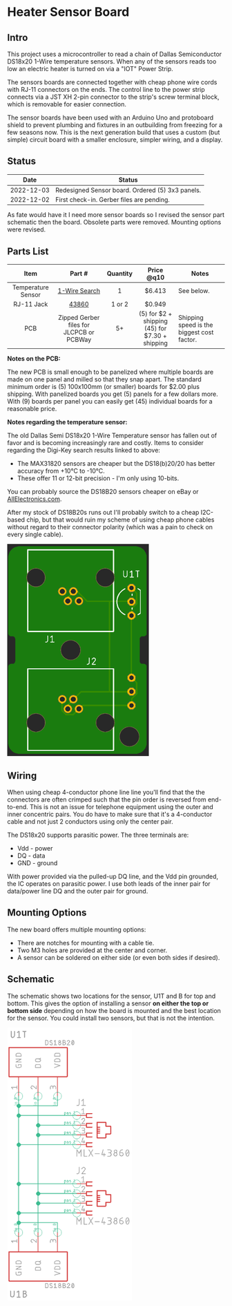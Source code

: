 # Heater Sensor Board

## Intro

This project uses a microcontroller to read a chain of Dallas Semiconductor DS18x20 1-Wire temperature sensors. When any of the sensors reads too low an electric heater is turned on via a "IOT" Power Strip.

The sensors boards are connected together with cheap phone wire cords with RJ-11 connectors on the ends. The control line to the power strip connects via a JST XH 2-pin connector to the strip's screw terminal block, which is removable for easier connection.

The sensor boards have been used with an Arduino Uno and protoboard shield to prevent plumbing and fixtures in an outbuilding from freezing for a few seasons now. This is the next generation build that uses a custom (but simple) circuit board with a smaller enclosure, simpler wiring, and a display.

## Status

|    Date    | Status                                           |
| :--------: | ------------------------------------------------ |
| 2022-12-03 | Redesigned Sensor board. Ordered (5) 3x3 panels. |
| 2022-12-02 | First check-in. Gerber files are pending.        |

As fate would have it I need more sensor boards so I revised the sensor part schematic then the board. Obsolete parts were removed. Mounting options were revised.

## Parts List

|        Item        |                         Part #                          | Quantity |                     Price @q10                      | Notes                                      |
| :----------------: | :-----------------------------------------------------: | :------: | :-------------------------------------------------: | ------------------------------------------ |
| Temperature Sensor | [1-Wire Search](https://www.digikey.com/short/5w14dwnw) |    1     |                       $6.413                        | See below.                                 |
|     RJ-11 Jack     |     [43860](https://www.digikey.com/short/1ht3wp4m)     |  1 or 2  |                       $0.949                        |                                            |
|        PCB         |        Zipped Gerber files for JLCPCB or PCBWay         |    5+    | (5) for $2 + shipping<br/>(45) for $7.30 + shipping | Shipping speed is the biggest cost factor. |

**Notes on the PCB:**

The new PCB is small enough to be panelized where multiple boards are made on one panel and milled so that they snap apart. The standard minimum order is (5) 100x100mm (or smaller) boards for $2.00 plus shipping. With panelized boards you get (5) panels for a few dollars more. With (9) boards per panel you can easily get (45) individual boards for a reasonable price.

**Notes regarding the temperature sensor:**

The old Dallas Semi DS18x20 1-Wire Temperature sensor has fallen out of favor and is becoming increasingly rare and costly. Items to consider regarding the Digi-Key search results linked to above:

* The MAX31820  sensors are cheaper but the DS18(b)20/20 has better accuracy from +10°C to -10°C.
* These offer 11 or 12-bit precision - I'm only using 10-bits.

You can probably source the DS18B20 sensors cheaper on eBay or [AllElectronics.com](https://www.allelectronics.com/item/ds18b20/digital-temperature-sensor/1.html).

After my stock of DS18B20s runs out I'll probably switch to a cheap I2C-based chip, but that would ruin my scheme of using cheap phone cables without regard to their connector polarity (which was a pain to check on every single cable).

<img src="assets/board-top-mfg.png" alt="sensor board" style="zoom:75%;" />

## Wiring

When using cheap 4-conductor phone line line you'll find that the the connectors are often crimped such that the pin order is reversed from end-to-end. This is not an issue for telephone equipment using the outer and inner concentric pairs. You do have to make sure that it's a 4-conductor cable and not just 2 conductors using only the center pair.

The DS18x20 supports parasitic power. The three terminals are:

* Vdd - power
* DQ - data
* GND - ground

With power provided via the pulled-up DQ line, and the Vdd pin grounded, the IC operates on parasitic power. I use both leads of the inner pair for data/power line DQ and the outer pair for ground.

## Mounting Options

The new board offers multiple mounting options:

* There are notches for mounting with a cable tie.
* Two M3 holes are provided at the center and corner.
* A sensor can be soldered on either side (or even both sides if desired).

## Schematic

The schematic shows two locations for the sensor, U1T and B for top and bottom. This gives the option of installing a sensor **on either the top or bottom side** depending on how the board is mounted and the best location for the sensor. You could install two sensors, but that is not the intention.

<img src="assets/schematic.png" alt="schematic" style="zoom:75%;" />